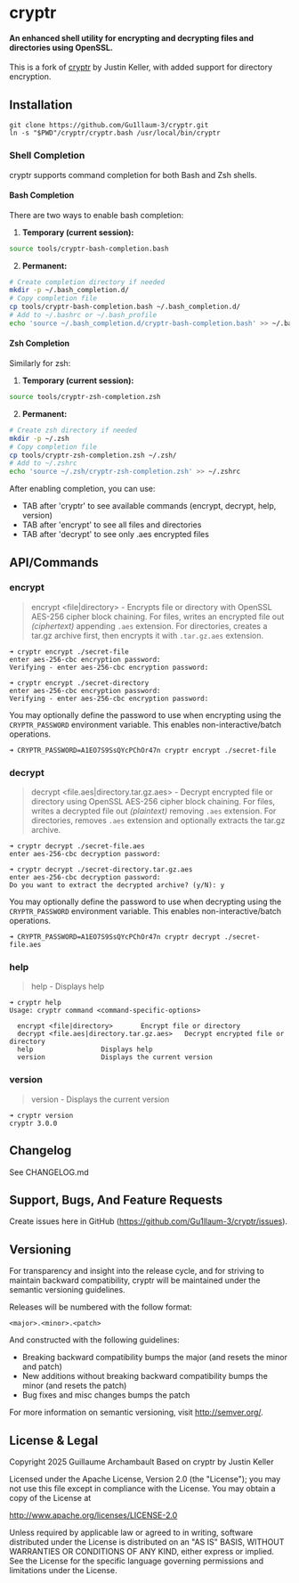 # cryptr

#### An enhanced shell utility for encrypting and decrypting files and directories using OpenSSL.

This is a fork of [cryptr](https://github.com/nodesocket/cryptr) by Justin Keller, with added support for directory encryption.

## Installation

```
git clone https://github.com/Gu1llaum-3/cryptr.git
ln -s "$PWD"/cryptr/cryptr.bash /usr/local/bin/cryptr
```

### Shell Completion

cryptr supports command completion for both Bash and Zsh shells.

#### Bash Completion

There are two ways to enable bash completion:

1. **Temporary (current session):**
```bash
source tools/cryptr-bash-completion.bash
```

2. **Permanent:**
```bash
# Create completion directory if needed
mkdir -p ~/.bash_completion.d/
# Copy completion file
cp tools/cryptr-bash-completion.bash ~/.bash_completion.d/
# Add to ~/.bashrc or ~/.bash_profile
echo 'source ~/.bash_completion.d/cryptr-bash-completion.bash' >> ~/.bashrc
```

#### Zsh Completion

Similarly for zsh:

1. **Temporary (current session):**
```zsh
source tools/cryptr-zsh-completion.zsh
```

2. **Permanent:**
```zsh
# Create zsh directory if needed
mkdir -p ~/.zsh
# Copy completion file
cp tools/cryptr-zsh-completion.zsh ~/.zsh/
# Add to ~/.zshrc
echo 'source ~/.zsh/cryptr-zsh-completion.zsh' >> ~/.zshrc
```

After enabling completion, you can use:
- TAB after 'cryptr' to see available commands (encrypt, decrypt, help, version)
- TAB after 'encrypt' to see all files and directories
- TAB after 'decrypt' to see only .aes encrypted files

## API/Commands

### encrypt

> encrypt \<file|directory\> - Encrypts file or directory with OpenSSL AES-256 cipher block chaining. For files, writes an encrypted file out *(ciphertext)* appending `.aes` extension. For directories, creates a tar.gz archive first, then encrypts it with `.tar.gz.aes` extension.

```
➜ cryptr encrypt ./secret-file
enter aes-256-cbc encryption password:
Verifying - enter aes-256-cbc encryption password:
```

```
➜ cryptr encrypt ./secret-directory
enter aes-256-cbc encryption password:
Verifying - enter aes-256-cbc encryption password:
```

You may optionally define the password to use when encrypting using the `CRYPTR_PASSWORD` environment variable. This enables non-interactive/batch operations.

```
➜ CRYPTR_PASSWORD=A1EO7S9SsQYcPChOr47n cryptr encrypt ./secret-file
```

### decrypt

> decrypt \<file.aes|directory.tar.gz.aes\> - Decrypt encrypted file or directory using OpenSSL AES-256 cipher block chaining. For files, writes a decrypted file out *(plaintext)* removing `.aes` extension. For directories, removes `.aes` extension and optionally extracts the tar.gz archive.

```
➜ cryptr decrypt ./secret-file.aes
enter aes-256-cbc decryption password:
```

```
➜ cryptr decrypt ./secret-directory.tar.gz.aes
enter aes-256-cbc decryption password:
Do you want to extract the decrypted archive? (y/N): y
```

You may optionally define the password to use when decrypting using the `CRYPTR_PASSWORD` environment variable. This enables non-interactive/batch operations.

```
➜ CRYPTR_PASSWORD=A1EO7S9SsQYcPChOr47n cryptr decrypt ./secret-file.aes
```

### help

> help - Displays help

```
➜ cryptr help
Usage: cryptr command <command-specific-options>

  encrypt <file|directory>       Encrypt file or directory
  decrypt <file.aes|directory.tar.gz.aes>   Decrypt encrypted file or directory
  help                 Displays help
  version              Displays the current version
```

### version

> version - Displays the current version

```
➜ cryptr version
cryptr 3.0.0
```

## Changelog

See CHANGELOG.md

## Support, Bugs, And Feature Requests

Create issues here in GitHub (https://github.com/Gu1llaum-3/cryptr/issues).

## Versioning

For transparency and insight into the release cycle, and for striving to maintain backward compatibility, cryptr will be maintained under the semantic versioning guidelines.

Releases will be numbered with the follow format:

`<major>.<minor>.<patch>`

And constructed with the following guidelines:

+ Breaking backward compatibility bumps the major (and resets the minor and patch)
+ New additions without breaking backward compatibility bumps the minor (and resets the patch)
+ Bug fixes and misc changes bumps the patch

For more information on semantic versioning, visit http://semver.org/.

## License & Legal

Copyright 2025 Guillaume Archambault
Based on cryptr by Justin Keller

Licensed under the Apache License, Version 2.0 (the "License");
you may not use this file except in compliance with the License.
You may obtain a copy of the License at

http://www.apache.org/licenses/LICENSE-2.0

Unless required by applicable law or agreed to in writing, software
distributed under the License is distributed on an "AS IS" BASIS,
WITHOUT WARRANTIES OR CONDITIONS OF ANY KIND, either express or implied.
See the License for the specific language governing permissions and
limitations under the License.
